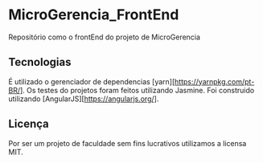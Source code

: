 # MicroGerencia_FrontEnd
Repositório como o frontEnd do projeto de MicroGerencia


## Tecnologias
É utilizado o gerenciador de dependencias [yarn][https://yarnpkg.com/pt-BR/].
Os testes do projetos foram feitos utilizando Jasmine.
Foi construido utilizando [AngularJS][https://angularjs.org/].


## Licença
Por ser um projeto de faculdade sem fins lucrativos utilizamos a licensa MIT.
